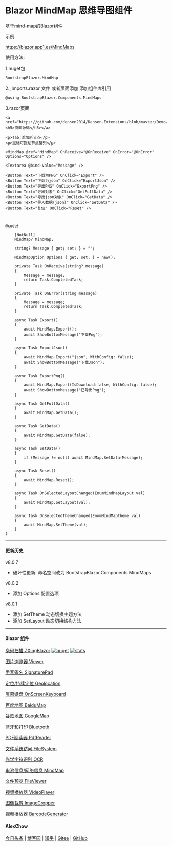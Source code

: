 # Blazor MindMap 思维导图组件

基于[mind-map](https://github.com/wanglin2/mind-map)的Blazor组件

示例:

https://blazor.app1.es/MindMaps

使用方法:

1.nuget包

```BootstrapBlazor.MindMap```

2._Imports.razor 文件 或者页面添加 添加组件库引用

```@using BootstrapBlazor.Components.MindMaps```


3.razor页面
```
<a href="https://github.com/densen2014/Densen.Extensions/blob/master/Demo/DemoShared/Pages/MindMaps.razor"><h5>页面源码</h5></a>

<p>Tab:添加新节点</p>
<p>鼠标可拖动节点排列</p>

<MindMap @ref="MindMap" OnReceive="@OnReceive" OnError="@OnError"  Options="Options" />

<Textarea @bind-Value="Message" />

<Button Text="下载为PNG" OnClick="Export" />
<Button Text="下载为json" OnClick="ExportJson" />
<Button Text="导出PNG" OnClick="ExportPng" />
<Button Text="导出对象" OnClick="GetFullData" />
<Button Text="导出json对象" OnClick="GetData" />
<Button Text="导入数据(json)" OnClick="SetData" />
<Button Text="复位" OnClick="Reset" />



@code{

    [NotNull]
    MindMap? MindMap;

    string? Message { get; set; } = "";
    
    MindMapOption Options { get; set; } = new();

    private Task OnReceive(string? message)
    {
        Message = message;
        return Task.CompletedTask;
    }

    private Task OnError(string message)
    {
        Message = message;
        return Task.CompletedTask;
    }

    async Task Export()
    {
        await MindMap.Export();
        await ShowBottomMessage("下载Png");
    }

    async Task ExportJson()
    {
        await MindMap.Export("json", WithConfig: false);
        await ShowBottomMessage("下载Json");
    }

    async Task ExportPng()
    {
        await MindMap.Export(IsDownload:false, WithConfig: false);
        await ShowBottomMessage("已导出Png");
    }

    async Task GetFullData()
    {
        await MindMap.GetData();
    }

    async Task GetData()
    {
        await MindMap.GetData(false);
    }

    async Task SetData()
    {
        if (Message != null) await MindMap.SetData(Message);
    }

    async Task Reset()
    {
        await MindMap.Reset();
    }

    async Task OnSelectedLayoutChanged(EnumMindMapLayout val)
    {
        await MindMap.SetLayout(val);
    }

    async Task OnSelectedThemeChanged(EnumMindMapTheme val)
    {
        await MindMap.SetTheme(val);
    }
}
```
----
#### 更新历史

v8.0.7
- 破坏性更新: 命名空间改为 BootstrapBlazor.Components.MindMaps

v8.0.2
- 添加 Options 配置选项

v8.0.1
- 添加 SetTheme 动态切换主题方法
- 添加 SetLayout 动态切换结构方法

---
#### Blazor 组件

[条码扫描 ZXingBlazor](https://www.nuget.org/packages/ZXingBlazor#readme-body-tab)
[![nuget](https://img.shields.io/nuget/v/ZXingBlazor.svg?style=flat-square)](https://www.nuget.org/packages/ZXingBlazor) 
[![stats](https://img.shields.io/nuget/dt/ZXingBlazor.svg?style=flat-square)](https://www.nuget.org/stats/packages/ZXingBlazor?groupby=Version)

[图片浏览器 Viewer](https://www.nuget.org/packages/BootstrapBlazor.Viewer#readme-body-tab) 

[手写签名 SignaturePad](https://www.nuget.org/packages/BootstrapBlazor.SignaturePad#readme-body-tab)

[定位/持续定位 Geolocation](https://www.nuget.org/packages/BootstrapBlazor.Geolocation#readme-body-tab)

[屏幕键盘 OnScreenKeyboard](https://www.nuget.org/packages/BootstrapBlazor.OnScreenKeyboard#readme-body-tab)

[百度地图 BaiduMap](https://www.nuget.org/packages/BootstrapBlazor.BaiduMap#readme-body-tab)

[谷歌地图 GoogleMap](https://www.nuget.org/packages/BootstrapBlazor.Maps#readme-body-tab)

[蓝牙和打印 Bluetooth](https://www.nuget.org/packages/BootstrapBlazor.Bluetooth#readme-body-tab)

[PDF阅读器 PdfReader](https://www.nuget.org/packages/BootstrapBlazor.PdfReader#readme-body-tab)

[文件系统访问 FileSystem](https://www.nuget.org/packages/BootstrapBlazor.FileSystem#readme-body-tab)

[光学字符识别 OCR](https://www.nuget.org/packages/BootstrapBlazor.OCR#readme-body-tab)

[电池信息/网络信息 MindMap](https://www.nuget.org/packages/BootstrapBlazor.MindMap#readme-body-tab)

[文件预览 FileViewer](https://www.nuget.org/packages/BootstrapBlazor.FileViewer#readme-body-tab)

[视频播放器 VideoPlayer](https://www.nuget.org/packages/BootstrapBlazor.VideoPlayer#readme-body-tab)

[图像裁剪 ImageCropper](https://www.nuget.org/packages/BootstrapBlazor.ImageCropper#readme-body-tab)

[视频播放器 BarcodeGenerator](https://www.nuget.org/packages/BootstrapBlazor.BarcodeGenerator#readme-body-tab)

#### AlexChow

[今日头条](https://www.toutiao.com/c/user/token/MS4wLjABAAAAGMBzlmgJx0rytwH08AEEY8F0wIVXB2soJXXdUP3ohAE/?) | [博客园](https://www.cnblogs.com/densen2014) | [知乎](https://www.zhihu.com/people/alex-chow-54) | [Gitee](https://gitee.com/densen2014) | [GitHub](https://github.com/densen2014)
 
